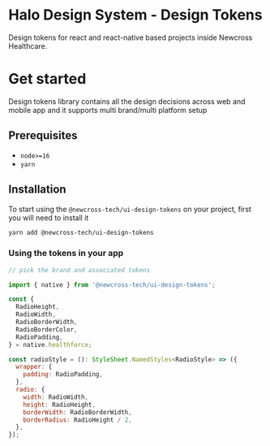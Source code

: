 # Halo Design System - Design Tokens

Design tokens for react and react-native based projects inside Newcross Healthcare.

# Get started

Design tokens library contains all the design decisions across web and mobile app and it supports multi brand/multi platform setup

## Prerequisites

- `node>=16`
- `yarn`

## Installation

To start using the `@newcross-tech/ui-design-tokens` on your project, first you will need to install it

```sh
yarn add @newcross-tech/ui-design-tokens
```

### Using the tokens in your app

```javascript
// pick the brand and associated tokens

import { native } from '@newcross-tech/ui-design-tokens';

const {
  RadioHeight,
  RadioWidth,
  RadioBorderWidth,
  RadioBorderColor,
  RadioPadding,
} = native.healthforce;

const radioStyle = (): StyleSheet.NamedStyles<RadioStyle> => ({
  wrapper: {
    padding: RadioPadding,
  },
  radio: {
    width: RadioWidth,
    height: RadioHeight,
    borderWidth: RadioBorderWidth,
    borderRadius: RadioHeight / 2,
  },
});
```
